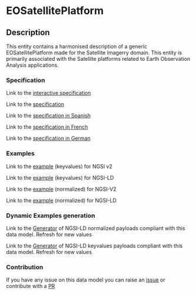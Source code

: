 # EOSatellitePlatform

## Description 

This entity contains a harmonised description of a generic EOSatellitePlatform made for the Satellite Imagerry domain. This entity is primarily associated with the Satellite platforms related to Earth Observation Analysis applications.
### Specification

Link to the [interactive specification](https://swagger.lab.fiware.org/?url=https://smart-data-models.github.io/dataModel.SatelliteImagery/EOSatellitePlatform/swagger.yaml)

Link to the [specification](https://smart-data-models.github.io/dataModel.SatelliteImagery/EOSatellitePlatform/doc/spec.md)

Link to the [specification in Spanish](https://smart-data-models.github.io/dataModel.SatelliteImagery/EOSatellitePlatform/doc/spec_ES.md)

Link to the [specification in French](https://smart-data-models.github.io/dataModel.SatelliteImagery/EOSatellitePlatform/doc/spec_FR.md)

Link to the [specification in German](https://smart-data-models.github.io/dataModel.SatelliteImagery/EOSatellitePlatform/doc/spec_DE.md)
### Examples

Link to the [example](https://smart-data-models.github.io/dataModel.SatelliteImagery/EOSatellitePlatform/examples/example.json) (keyvalues) for NGSI v2

Link to the [example](https://smart-data-models.github.io/dataModel.SatelliteImagery/EOSatellitePlatform/examples/example.jsonld) (keyvalues) for NGSI-LD

Link to the [example](https://smart-data-models.github.io/dataModel.SatelliteImagery/EOSatellitePlatform/examples/example-normalized.json) (normalized) for NGSI-V2

Link to the [example](https://smart-data-models.github.io/dataModel.SatelliteImagery/EOSatellitePlatform/examples/example-normalized.jsonld) (normalized) for NGSI-LD
### Dynamic Examples generation

Link to the [Generator](https://smartdatamodels.org/extra/ngsi-ld_generator_v0.92.php?schemaUrl=https://raw.githubusercontent.com/smart-data-models/dataModel.SatelliteImagery/master/EOSatellitePlatform/schema.json&email=info@smartdatamodels.org) of NGSI-LD normalized payloads compliant with this data model. Refresh for new values

Link to the [Generator](https://smartdatamodels.org/extra/ngsi-ld_generator_keyvalues_v0.92.php?schemaUrl=https://raw.githubusercontent.com/smart-data-models/dataModel.SatelliteImagery/master/EOSatellitePlatform/schema.json&email=info@smartdatamodels.org) of NGSI-LD keyvalues payloads compliant with this data model. Refresh for new values
### Contribution

 If you have any issue on this data model you can raise an [issue](https://github.com/smart-data-models/dataModel.SatelliteImagery/issues)  or contribute with a [PR](https://github.com/smart-data-models/dataModel.SatelliteImagery/pulls)